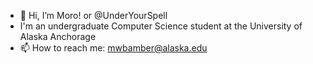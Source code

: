 - 👋 Hi, I’m Moro! or @UnderYourSpell
- I'm an undergraduate Computer Science student at the University of Alaska Anchorage
- 📫 How to reach me: mwbamber@alaska.edu

